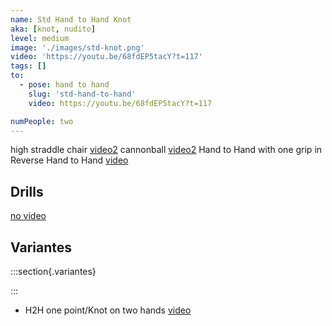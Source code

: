 ```yaml
---
name: Std Hand to Hand Knot
aka: [knot, nudito]
level: medium
image: './images/std-knot.png'
video: 'https://youtu.be/68fdEP5tacY?t=117'
tags: []
to:
  - pose: hand to hand
    slug: 'std-hand-to-hand'
    video: https://youtu.be/68fdEP5tacY?t=117

numPeople: two
---
```


high straddle chair [video2](https://www.instagram.com/p/Blw2SGFHni6/)
cannonball [video2](https://www.instagram.com/p/Bl8Nkexjmsv/)
Hand to Hand with one grip in Reverse Hand to Hand [video](https://www.facebook.com/karentka/videos/10217541124906503/)

## Drills

[no video](https://www.youtube.com/)

## Variantes

:::section{.variantes}

<!-- - [![star no hands](./images/acroyoga-star-no-hands.jpeg)](https://youtu.be/NXz2Xvv_HbY?t=18)
  _no hands star_ -->

:::

- H2H one point/Knot on two hands [video](https://youtu.be/VodvHIuV-8o?t=193)
